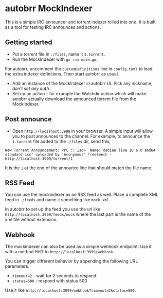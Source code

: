# autobrr MockIndexer

This is a simple IRC announcer and torrent indexer rolled into one. It is built
as a tool for testing IRC announces and actions.

## Getting started

 * Put a torrent file in `./files`, name it `1.torrent`.
 * Run the MockIndexer with `go run main.go`.

For autobrr, uncomment the `customDefinitions` line in `config.toml` to load the
extra indexer definitions. Then start autobrr as usual.

 * Add an instance of the MockIndexer in autobrr UI. Pick any nickname,
   _don't set any auth_.
 * Set up an action - for example the Watchdir action which will make autobrr
   actually download the announced torrent file from the MockIndexer.

## Post announce

 * Open `http://localhost:3999` in your browser. A simple input will allow you to
   post announces to the channel. For example, to announce the `1.torrent` file
   added to the `./files` dir, send this,

```
New Torrent Announcement: <PC :: Iso>  Name:'debian live 10 6 0 amd64 standard iso' uploaded by 'Anonymous' freeleech -  http://localhost:3999/torrent/1
```

It is the `1` at the end of the announce line that should match the file name.

## RSS Feed

You can use the mockindexer as an RSS feed as well. Place a complete XML feed in `./feeds` and name it something like `mock.xml`.

In autobrr to set up the feed you use the url like `http://localhost:3999/feeds/mock` where the last part is the name of the xml file without extension.

## Webhook

The mockindexer can also be used as a simple webhook endpoint. Use it with a method `POST` to `http://localhost:3999/webhook`.

You can trigger different behavior by appending the following URL parameters.

- `timeout=2` - wait for 2 seconds to respond
- `status=500` - respond with status 500

Use it like `http://localhost:3999/webhook?timeout=2&status=500`.